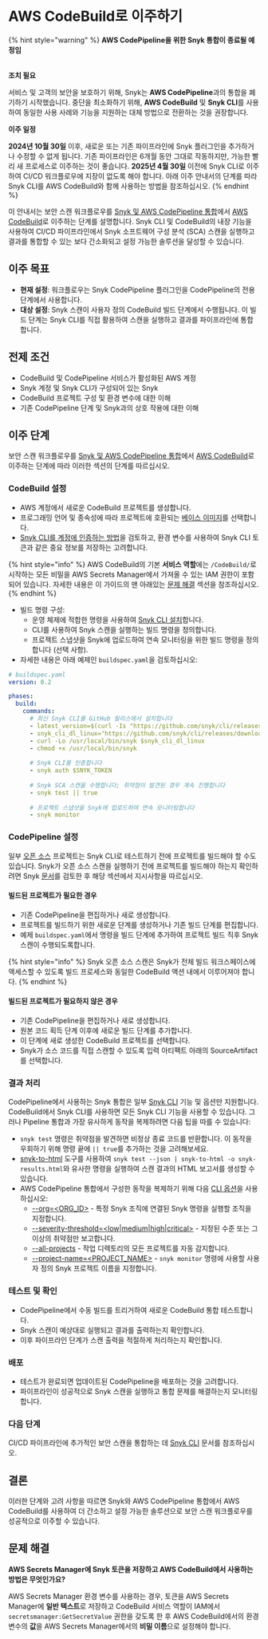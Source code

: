 # AWS CodeBuild로 이주하기

{% hint style="warning" %}
**AWS CodePipeline을 위한 Snyk 통합이 종료될 예정임**

\
**조치 필요**

서비스 및 고객의 보안을 보호하기 위해, Snyk는 **AWS CodePipeline**과의 통합을 폐기하기 시작했습니다. 중단을 최소화하기 위해, **AWS CodeBuild** 및 **Snyk CLI**를 사용하여 동일한 사용 사례와 기능을 지원하는 대체 방법으로 전환하는 것을 권장합니다.

**이주 일정**

**2024년 10월 30일** 이후, 새로운 또는 기존 파이프라인에 Snyk 플러그인을 추가하거나 수정할 수 없게 됩니다. 기존 파이프라인은 6개월 동안 그대로 작동하지만, 가능한 빨리 새 프로세스로 이주하는 것이 좋습니다. **2025년 4월 30일** 이전에 Snyk CLI로 이주하여 CI/CD 워크플로우에 지장이 없도록 해야 합니다. 아래 이주 안내서의 단계를 따라 Snyk CLI를 AWS CodeBuild와 함께 사용하는 방법을 참조하십시오.
{% endhint %}

이 안내서는 [](https://snyk.io/product/open-source-security-management/) 보안 스캔 워크플로우를 [Snyk 및 AWS CodePipeline 통합](./)에서 [AWS CodeBuild](https://aws.amazon.com/codebuild/)로 이주하는 단계를 설명합니다. Snyk CLI 및 CodeBuild의 내장 기능을 사용하여 CI/CD 파이프라인에서 Snyk 소프트웨어 구성 분석 (SCA) 스캔을 실행하고 결과를 통합할 수 있는 보다 간소화되고 설정 가능한 솔루션을 달성할 수 있습니다.

## 이주 목표

* **현재 설정**: 워크플로우는 Snyk CodePipeline 플러그인을 CodePipeline의 전용 단계에서 사용합니다.
* **대상 설정**: Snyk 스캔이 사용자 정의 CodeBuild 빌드 단계에서 수행됩니다. 이 빌드 단계는 Snyk CLI를 직접 활용하여 스캔을 실행하고 결과를 파이프라인에 통합합니다.

## 전제 조건

* CodeBuild 및 CodePipeline 서비스가 활성화된 AWS 계정
* Snyk 계정 및 Snyk CLI가 구성되어 있는 Snyk
* CodeBuild 프로젝트 구성 및 환경 변수에 대한 이해
* 기존 CodePipeline 단계 및 Snyk과의 상호 작용에 대한 이해

## 이주 단계

[](https://snyk.io/product/open-source-security-management/) 보안 스캔 워크플로우를 [Snyk 및 AWS CodePipeline 통합](./)에서 [AWS CodeBuild](https://aws.amazon.com/codebuild)로 이주하는 단계에 따라 이러한 섹션의 단계를 따르십시오.

### CodeBuild 설정

* AWS 계정에서 새로운 CodeBuild 프로젝트를 생성합니다.
* 프로그래밍 언어 및 종속성에 따라 프로젝트에 호환되는 [베이스 이미지](https://docs.aws.amazon.com/codebuild/latest/userguide/build-env-ref-available.html)를 선택합니다.
* [Snyk CLI를 계정에 인증하는 방법](../../../snyk-cli/authenticate-to-use-the-cli.md)을 검토하고, 환경 변수를 사용하여 Snyk CLI 토큰과 같은 중요 정보를 저장하는 고려합니다.

{% hint style="info" %}
AWS CodeBuild의 기본 **서비스 역할**에는 `/CodeBuild/`로 시작하는 모든 비밀을 AWS Secrets Manager에서 가져올 수 있는 IAM 권한이 포함되어 있습니다. 자세한 내용은 이 가이드의 맨 아래있는 [문제 해결](migrating-to-aws-codebuild.md#troubleshooting) 섹션을 참조하십시오.
{% endhint %}

* 빌드 명령 구성:
  * 운영 체제에 적합한 명령을 사용하여 [Snyk CLI 설치](../../../snyk-cli/install-or-update-the-snyk-cli/)합니다.
  * CLI를 사용하여 Snyk 스캔을 실행하는 빌드 명령을 정의합니다.
  * 프로젝트 스냅샷을 Snyk에 업로드하여 연속 모니터링을 위한 빌드 명령을 정의합니다 (선택 사항).
* 자세한 내용은 아래 예제인 `buildspec.yaml`을 검토하십시오:

```yaml
# buildspec.yaml
version: 0.2

phases:
  build:
    commands:
      # 최신 Snyk CLI를 GitHub 릴리스에서 설치합니다
      - latest_version=$(curl -Is "https://github.com/snyk/cli/releases/latest" | grep "^location" | sed 's#.*tag/##g' | tr -d "\r")
      - snyk_cli_dl_linux="https://github.com/snyk/cli/releases/download/${latest_version}/snyk-linux"
      - curl -Lo /usr/local/bin/snyk $snyk_cli_dl_linux
      - chmod +x /usr/local/bin/snyk
      
      # Snyk CLI를 인증합니다
      - snyk auth $SNYK_TOKEN
      
      # Snyk SCA 스캔을 수행합니다; 취약점이 발견된 경우 계속 진행합니다
      - snyk test || true
      
      # 프로젝트 스냅샷을 Snyk에 업로드하여 연속 모니터링합니다
      - snyk monitor
```

### CodePipeline 설정

일부 [오픈 소스](https://snyk.io/product/open-source-security-management/) 프로젝트는 Snyk CLI로 테스트하기 전에 프로젝트를 빌드해야 할 수도 있습니다. Snyk가 오픈 소스 스캔을 실행하기 전에 프로젝트를 빌드해야 하는지 확인하려면 Snyk [문서](../../../snyk-cli/scan-and-maintain-projects-using-the-cli/snyk-cli-for-open-source/open-source-projects-that-must-be-built-before-testing-with-the-snyk-cli.md)를 검토한 후 해당 섹션에서 지시사항을 따르십시오.

#### 빌드된 프로젝트가 필요한 경우

* 기존 CodePipeline을 편집하거나 새로 생성합니다.
* 프로젝트를 빌드하기 위한 새로운 단계를 생성하거나 기존 빌드 단계를 편집합니다.
* 예제 `buildspec.yaml`에서 명령을 빌드 단계에 추가하여 프로젝트 빌드 직후 Snyk 스캔이 수행되도록합니다.

{% hint style="info" %}
Snyk 오픈 소스 스캔은 Snyk가 전체 빌드 워크스페이스에 액세스할 수 있도록 빌드 프로세스와 동일한 CodeBuild 액션 내에서 이루어져야 합니다.
{% endhint %}

#### 빌드된 프로젝트가 필요하지 않은 경우

* 기존 CodePipeline을 편집하거나 새로 생성합니다.
* 원본 코드 획득 단계 이후에 새로운 빌드 단계를 추가합니다.
* 이 단계에 새로 생성한 CodeBuild 프로젝트를 선택합니다.
* Snyk가 소스 코드를 직접 스캔할 수 있도록 입력 아티팩트 아래의 SourceArtifact를 선택합니다.

### 결과 처리

CodePipeline에서 사용하는 Snyk 통합은 일부 [Snyk CLI](../../../snyk-cli/commands/) 기능 및 옵션만 지원합니다. CodeBuild에서 Snyk CLI를 사용하면 모든 Snyk CLI 기능을 사용할 수 있습니다. 그러나 Pipeline 통합과 가장 유사하게 동작을 복제하려면 다음 팁을 따를 수 있습니다:

* `snyk test` 명령은 취약점을 발견하면 비정상 종료 코드를 반환합니다. 이 동작을 우회하기 위해 명령 끝에 `|| true`를 추가하는 것을 고려해보세요.
* [snyk-to-html](https://github.com/snyk/snyk-to-html) 도구를 사용하여 `snyk test --json | snyk-to-html -o snyk-results.html`와 유사한 명령을 실행하여 스캔 결과의 HTML 보고서를 생성할 수 있습니다.
* AWS CodePipeline 통합에서 구성한 동작을 복제하기 위해 다음 [CLI 옵션](https://docs.snyk.io/snyk-cli/commands)을 사용하십시오:
  * [--org=\<ORG\_ID>](https://docs.snyk.io/snyk-cli/commands/test#org-less-than-org_id-greater-than) - 특정 Snyk 조직에 연결된 Snyk 명령을 실행할 조직을 지정합니다.
  * [--severity-threshold=\<low|medium|high|critical>](https://docs.snyk.io/snyk-cli/commands/test#severity-threshold-less-than-low-or-medium-or-high-or-critical-greater-than) - 지정된 수준 또는 그 이상의 취약점만 보고합니다.
  * [--all-projects](https://docs.snyk.io/snyk-cli/commands/test#all-projects) - 작업 디렉토리의 모든 프로젝트를 자동 감지합니다.
  * [--project-name=\<PROJECT\_NAME>](https://docs.snyk.io/snyk-cli/commands/monitor#project-name-less-than-project_name-greater-than) - `snyk monitor` 명령에 사용할 사용자 정의 Snyk 프로젝트 이름을 지정합니다.

### 테스트 및 확인

* CodePipeline에서 수동 빌드를 트리거하여 새로운 CodeBuild 통합 테스트합니다.
* Snyk 스캔이 예상대로 실행되고 결과를 출력하는지 확인합니다.
* 이후 파이프라인 단계가 스캔 출력을 적절하게 처리하는지 확인합니다.

### 배포

* 테스트가 완료되면 업데이트된 CodePipeline을 배포하는 것을 고려합니다.
* 파이프라인이 성공적으로 Snyk 스캔을 실행하고 통합 문제를 해결하는지 모니터링합니다.

### 다음 단계

CI/CD 파이프라인에 추가적인 보안 스캔을 통합하는 데 [Snyk CLI](https://docs.snyk.io/snyk-cli) 문서를 참조하십시오.

## 결론

이러한 단계와 고려 사항을 따르면 Snyk와 AWS CodePipeline 통합에서 AWS CodeBuild를 사용하여 더 간소하고 설정 가능한 솔루션으로 보안 스캔 워크플로우를 성공적으로 이주할 수 있습니다.

## 문제 해결

**AWS Secrets Manager에 Snyk 토큰을 저장하고 AWS CodeBuild에서 사용하는 방법은 무엇인가요?**

AWS Secrets Manager 환경 변수를 사용하는 경우, 토큰을 AWS Secrets Manager에 **일반 텍스트**로 저장하고 CodeBuild 서비스 역할이 IAM에서 `secretsmanager:GetSecretValue` 권한을 갖도록 한 후 AWS CodeBuild에서의 환경 변수의 **값**을 AWS Secrets Manager에서의 **비밀 이름**으로 설정해야 합니다.